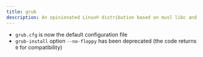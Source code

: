 ```yaml
---
title: grub
description: An opinionated Linux® distribution based on musl libc and toybox
---
```


- `grub.cfg` is now the default configuration file
- `grub-install` option `--no-floppy` has been deprecated (the code returns `0` for compatibility)
